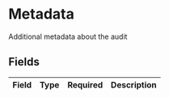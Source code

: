 # Metadata

Additional metadata about the audit


## Fields

| Field       | Type        | Required    | Description |
| ----------- | ----------- | ----------- | ----------- |